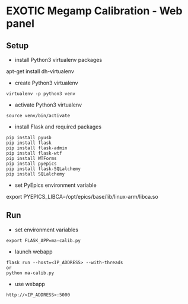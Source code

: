 EXOTIC Megamp Calibration - Web panel
=====================================

Setup
-----

- install Python3 virtualenv packages

apt-get install dh-virtualenv

- create Python3 virtualenv

```
virtualenv -p python3 venv
```

- activate Python3 virtualenv

```
source venv/bin/activate
```

- install Flask and required packages

```
pip install pyusb
pip install flask 
pip install flask-admin
pip install flask-wtf
pip install WTForms
pip install pyepics
pip install flask-SQLalchemy
pip install SQLalchemy
```

- set PyEpics environment variable

export PYEPICS_LIBCA=/opt/epics/base/lib/linux-arm/libca.so

Run
---

- set environment variables

```
export FLASK_APP=ma-calib.py
```

- launch webapp

```
flask run --host=<IP_ADDRESS> --with-threads
or
python ma-calib.py
```

- use webapp

```
http://<IP_ADDRESS>:5000
```
